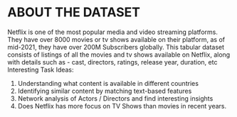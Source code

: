# ABOUT THE DATASET
Netflix is one of the most popular media and video streaming platforms. They have over 8000 movies or tv shows available on their platform, as of mid-2021, they have over 200M Subscribers globally. This tabular dataset consists of listings of all the movies and tv shows available on Netflix, along with details such as - cast, directors, ratings, release year, duration, etc
Interesting Task Ideas:
1. Understanding what content is available in different countries
2. Identifying similar content by matching text-based features
3. Network analysis of Actors / Directors and find interesting insights
4. Does Netflix has more focus on TV Shows than movies in recent years.

